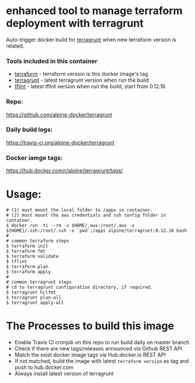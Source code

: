 # enhanced tool to manage terraform deployment with terragrunt

Auto-trigger docker build for [terragrunt](https://github.com/gruntwork-io/terragrunt) when new terraform version is related.

### Tools included in this container

* [terraform](https://terraform.io) - terraform version is this docker image's tag
* [terragrunt](https://github.com/gruntwork-io/terragrunt) - latest terragrunt version when run the build
* [tflint](https://github.com/terraform-linters/tflint) - latest tflint version when run the build, start from 0.12.16

### Repo:

https://github.com/alpine-docker/terragrunt

### Daily build logs:

https://travis-ci.org/alpine-docker/terragrunt

### Docker iamge tags:

https://hub.docker.com/r/alpine/terragrunt/tags/

# Usage:

    # (1) must mount the local folder to /apps in container.
    # (2) must mount the aws credentials and ssh config folder in container.
    $ docker run -ti --rm -v $HOME/.aws:/root/.aws -v ${HOME}/.ssh:/root/.ssh -v `pwd`:/apps alpine/terragrunt:0.12.16 bash
    #
    # common terraform steps
    $ terraform init
    $ terraform fmt
    $ terraform validate
    $ tflint
    $ terraform plan
    $ terraform apply
    #
    # common terragrunt steps
    # cd to terragrunt configuration directory, if required.
    $ terragrunt hclfmt
    $ terragrunt plan-all
    $ terragrunt apply-all

# The Processes to build this image

* Enable Travis CI cronjob on this repo to run build daily on master branch
* Check if there are new tags/releases announced via Github REST API
* Match the exist docker image tags via Hub.docker.io REST API
* If not matched, build the image with latest `terraform version` as tag and push to hub.docker.com
* Always install latest version of terragrunt
